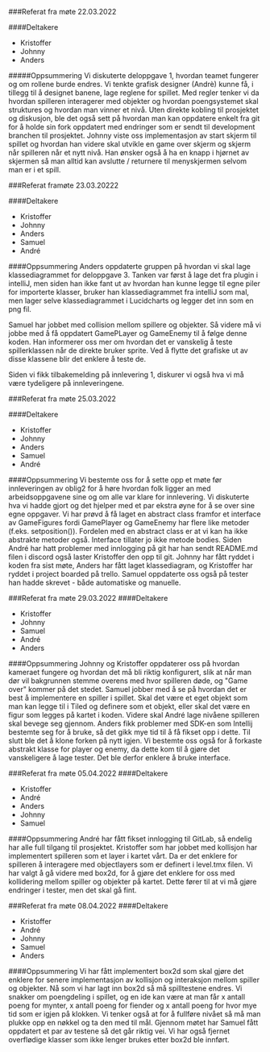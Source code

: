 ###Referat fra møte 22.03.2022

####Deltakere
- Kristoffer
- Johnny
- Anders

#####Oppsummering
Vi diskuterte deloppgave 1, hvordan teamet fungerer og om rollene burde endres. Vi tenkte grafisk designer (Andrè) kunne få, i tillegg til å designet banene, lage reglene for spillet. Med regler tenker vi da hvordan spilleren interagerer med objekter og hvordan poengsystemet skal struktures og hvordan man vinner et nivå.
Uten direkte kobling til prosjektet og diskusjon, ble det også sett på hvordan man kan oppdatere enkelt fra git for å holde sin fork oppdatert med endringer som er sendt til development branchen til prosjektet.
Johnny viste oss implementasjon av start skjerm til spillet og hvordan han videre skal utvikle en game over skjerm og skjerm når spilleren når et nytt nivå. Han ønsker også å ha en knapp i hjørnet av skjermen så man alltid kan avslutte / returnere til menyskjermen selvom man er i et spill.

###Referat framøte 23.03.20222

####Deltakere
- Kristoffer
- Johnny
- Anders
- Samuel
- André

####Oppsummering
Anders oppdaterte gruppen på hvordan vi skal lage klassediagrammet for
deloppgave 3. Tanken var først å lage det fra plugin i intelliJ, men
siden han ikke fant ut av hvordan han kunne legge til egne piler for importerte
klasser, bruker han klassediagrammet fra intelliJ som mal, men lager selve
klassediagrammet i Lucidcharts og legger det inn som en png fil.

Samuel har jobbet med collision mellom spillere og objekter. Så videre må vi jobbe med
å få oppdatert  GamePLayer og GameEnemy til å følge denne koden.
Han informerer oss mer om hvordan det er vanskelig å teste spillerklassen når
de direkte bruker sprite. Ved å flytte det grafiske ut av disse klassene
blir det enklere å teste de.

Siden vi fikk tilbakemelding på innlevering 1, diskurer vi også hva vi må
være tydeligere på innleveringene.

###Referat fra møte 25.03.2022

####Deltakere
- Kristoffer
- Johnny
- Anders
- Samuel
- André

####Oppsummering
Vi bestemte oss for å sette opp et møte før innleveringen av oblig2 for å høre hvordan folk ligger an med arbeidsoppgavene sine
og om alle var klare for innlevering. Vi diskuterte hva vi hadde gjort og det hjelper med et par ekstra øyne for å se over
sine egne oppgaver. Vi har prøvd å få laget en abstract class framfor et interface av GameFigures fordi GamePlayer og GameEnemy
har flere like metoder (f.eks. setposition()). Fordelen med en abstract class er at vi kan ha ikke abstrakte metoder også. Interface tillater
jo ikke metode bodies.
Siden André har hatt problemer med innlogging på git har han sendt README.md filen i discord også laster Kristoffer den opp til git.
Johnny har fått ryddet i koden fra sist møte, Anders har fått laget klassediagram, og Kristoffer har ryddet i project boarded på trello.
Samuel oppdaterte oss også på tester han hadde skrevet - både automatiske og manuelle.

###Referat fra møte 29.03.2022
####Deltakere
- Kristoffer
- Johnny
- Samuel
- André
- Anders

####Oppsummering
Johnny og Kristoffer oppdaterer oss på hvordan kameraet fungere og hvordan det må bli riktig konfigurert, slik at når man dør vil bakgrunnen stemme
overens med hvor spilleren døde, og "Game over" kommer på det stedet.
Samuel jobber med å se på hvordan det er best å implementere en spiller i spillet. Skal det være
et eget objekt som man kan legge til i Tiled og definere som et objekt, eller skal det
være en figur som legges på kartet i koden. Videre skal André lage nivåene spilleren skal bevege seg gjennom.
Anders fikk problemer med SDK-en som Intellij bestemte seg for å bruke, så
det gikk mye tid til å få fikset opp i dette. Til slutt ble det å klone forken på nytt igjen.
Vi bestemte oss også for å forkaste abstrakt klasse for player og enemy, da dette
kom til å gjøre det vanskeligere å lage tester. Det ble derfor enklere å bruke interface.


###Referat fra møte 05.04.2022
####Deltakere
- Kristoffer
- André
- Anders
- Johnny
- Samuel

####Oppsummering
André har fått fikset innlogging til GitLab, så endelig har alle full tilgang til prosjektet.
Kristoffer som har jobbet med kollisjon har implementert
spilleren som et layer i kartet vårt. Da er det enklere for spilleren å interagere med objectlayers
som er definert i level.tmx filen. Vi har valgt å gå videre med box2d, for å gjøre
det enklere for oss med kollidering mellom spiller og objekter på kartet.
Dette fører til at vi må gjøre endringer i tester, men det skal gå fint.


###Referat fra møte 08.04.2022
####Deltakere
- Kristoffer
- André
- Johnny
- Samuel
- Anders

####Oppsummering
Vi har fått implementert box2d som skal gjøre det enklere for senere implementasjon av kollisjon og interaksjon mellom
spiller og objekter. Nå som vi har lagt inn box2d så må spilltestene endres.
Vi snakker om poengdeling i spillet, og en ide kan være at man får x antall poeng for mynter, x antall poeng for fiender
og x antall poeng for hvor mye tid som er igjen på klokken. Vi tenker også at for å fullføre nivået så 
må man plukke opp en nøkkel og ta den med til mål. 
Gjennom møtet har Samuel fått oppdatert et par av testene så det går riktig vei. Vi har også fjernet overflødige klasser
som ikke lenger brukes etter box2d ble innført.
